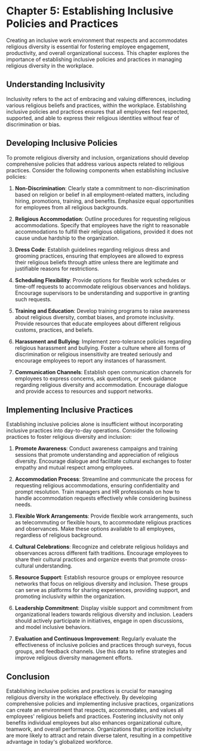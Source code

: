 Chapter 5: Establishing Inclusive Policies and Practices
========================================================

Creating an inclusive work environment that respects and accommodates religious diversity is essential for fostering employee engagement, productivity, and overall organizational success. This chapter explores the importance of establishing inclusive policies and practices in managing religious diversity in the workplace.

Understanding Inclusivity
-------------------------

Inclusivity refers to the act of embracing and valuing differences, including various religious beliefs and practices, within the workplace. Establishing inclusive policies and practices ensures that all employees feel respected, supported, and able to express their religious identities without fear of discrimination or bias.

Developing Inclusive Policies
-----------------------------

To promote religious diversity and inclusion, organizations should develop comprehensive policies that address various aspects related to religious practices. Consider the following components when establishing inclusive policies:

1. **Non-Discrimination**: Clearly state a commitment to non-discrimination based on religion or belief in all employment-related matters, including hiring, promotions, training, and benefits. Emphasize equal opportunities for employees from all religious backgrounds.

2. **Religious Accommodation**: Outline procedures for requesting religious accommodations. Specify that employees have the right to reasonable accommodations to fulfill their religious obligations, provided it does not cause undue hardship to the organization.

3. **Dress Code**: Establish guidelines regarding religious dress and grooming practices, ensuring that employees are allowed to express their religious beliefs through attire unless there are legitimate and justifiable reasons for restrictions.

4. **Scheduling Flexibility**: Provide options for flexible work schedules or time-off requests to accommodate religious observances and holidays. Encourage supervisors to be understanding and supportive in granting such requests.

5. **Training and Education**: Develop training programs to raise awareness about religious diversity, combat biases, and promote inclusivity. Provide resources that educate employees about different religious customs, practices, and beliefs.

6. **Harassment and Bullying**: Implement zero-tolerance policies regarding religious harassment and bullying. Foster a culture where all forms of discrimination or religious insensitivity are treated seriously and encourage employees to report any instances of harassment.

7. **Communication Channels**: Establish open communication channels for employees to express concerns, ask questions, or seek guidance regarding religious diversity and accommodation. Encourage dialogue and provide access to resources and support networks.

Implementing Inclusive Practices
--------------------------------

Establishing inclusive policies alone is insufficient without incorporating inclusive practices into day-to-day operations. Consider the following practices to foster religious diversity and inclusion:

1. **Promote Awareness**: Conduct awareness campaigns and training sessions that promote understanding and appreciation of religious diversity. Encourage dialogue and facilitate cultural exchanges to foster empathy and mutual respect among employees.

2. **Accommodation Process**: Streamline and communicate the process for requesting religious accommodations, ensuring confidentiality and prompt resolution. Train managers and HR professionals on how to handle accommodation requests effectively while considering business needs.

3. **Flexible Work Arrangements**: Provide flexible work arrangements, such as telecommuting or flexible hours, to accommodate religious practices and observances. Make these options available to all employees, regardless of religious background.

4. **Cultural Celebrations**: Recognize and celebrate religious holidays and observances across different faith traditions. Encourage employees to share their cultural practices and organize events that promote cross-cultural understanding.

5. **Resource Support**: Establish resource groups or employee resource networks that focus on religious diversity and inclusion. These groups can serve as platforms for sharing experiences, providing support, and promoting inclusivity within the organization.

6. **Leadership Commitment**: Display visible support and commitment from organizational leaders towards religious diversity and inclusion. Leaders should actively participate in initiatives, engage in open discussions, and model inclusive behaviors.

7. **Evaluation and Continuous Improvement**: Regularly evaluate the effectiveness of inclusive policies and practices through surveys, focus groups, and feedback channels. Use this data to refine strategies and improve religious diversity management efforts.

Conclusion
----------

Establishing inclusive policies and practices is crucial for managing religious diversity in the workplace effectively. By developing comprehensive policies and implementing inclusive practices, organizations can create an environment that respects, accommodates, and values all employees' religious beliefs and practices. Fostering inclusivity not only benefits individual employees but also enhances organizational culture, teamwork, and overall performance. Organizations that prioritize inclusivity are more likely to attract and retain diverse talent, resulting in a competitive advantage in today's globalized workforce.
